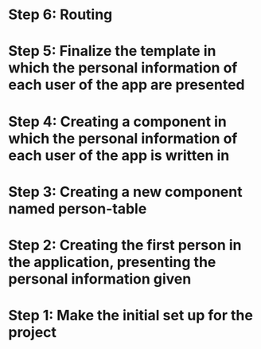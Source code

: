 # Step 6: Routing

# Step 5: Finalize the template in which the personal information of each user of the app are presented

# Step 4: Creating a component in which the personal information of each user of the app is written in

# Step 3: Creating a new component named person-table

# Step 2: Creating the first person in the application, presenting the personal information given

# Step 1: Make the initial set up for the project